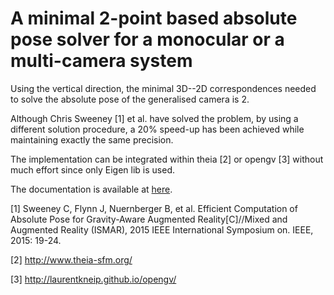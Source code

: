 # A minimal 2-point based absolute pose solver for a monocular or a multi-camera system

Using the vertical direction, the minimal 3D--2D correspondences needed to solve the absolute pose of the generalised camera is 2.

Although Chris Sweeney [1] et al. have solved the problem, by using a different solution procedure, a 20% speed-up has been achieved while maintaining exactly the same precision.

The implementation can be integrated within theia [2] or opengv [3] without much effort since only Eigen lib is used.

The documentation is available at [here](./PhD_thesis_ANU-pages-44-47.pdf).

[1] Sweeney C, Flynn J, Nuernberger B, et al. Efficient Computation of Absolute Pose for Gravity-Aware Augmented Reality[C]//Mixed and Augmented Reality (ISMAR), 2015 IEEE International Symposium on. IEEE, 2015: 19-24.

[2] http://www.theia-sfm.org/

[3] http://laurentkneip.github.io/opengv/

